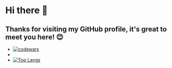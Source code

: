 # Hi there 👋
## Thanks for visiting my GitHub profile, it's great to meet you here! 😊
 - [![codewars](https://www.codewars.com/users/CoDSnet/badges/large)](https://www.codewars.com/users/CoDSnet)
 - 
 - [![Top Langs](https://github-readme-stats.vercel.app/api/top-langs/?username=CoDSnet)](https://github.com/anuraghazra/github-readme-stats)


